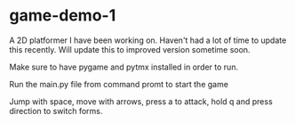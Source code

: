 # game-demo-1
A 2D platformer I have been working on. Haven't had a lot of time to update this recently. Will update this to improved version sometime soon.

Make sure to have pygame and pytmx installed in order to run.

Run the main.py file from command promt to start the game

Jump with space, move with arrows, press a to attack, hold q and press direction to switch forms.
